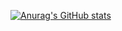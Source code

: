 [![Anurag's GitHub stats](https://github-readme-stats.vercel.app/api?username=HWHKL)](https://github.com/anuraghazra/github-readme-stats)
